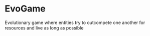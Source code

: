 # EvoGame
Evolutionary game where entities try to outcompete one another for resources and live as long as possible
